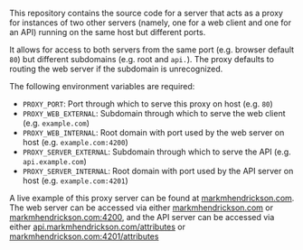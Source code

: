 This repository contains the source code for a server that acts as a proxy for instances of two other servers (namely, one for a web client and one for an API) running on the same host but different ports.

It allows for access to both servers from the same port (e.g. browser default `80`) but different subdomains (e.g. root and `api.`). The proxy defaults to routing the web server if the subdomain is unrecognized.

The following environment variables are required:

- `PROXY_PORT`: Port through which to serve this proxy on host (e.g. `80`)
- `PROXY_WEB_EXTERNAL`: Subdomain through which to serve the web client (e.g. `example.com`)
- `PROXY_WEB_INTERNAL`: Root domain with port used by the web server on host (e.g. `example.com:4200`)
- `PROXY_SERVER_EXTERNAL`: Subdomain through which to serve the API (e.g. `api.example.com`)
- `PROXY_SERVER_INTERNAL`: Root domain with port used by the API server on host (e.g. `example.com:4201`)

A live example of this proxy server can be found at [markmhendrickson.com](http://markmhendrickson.com). The web server can be accessed via either [markmhendrickson.com](http://markmhendrickson.com) or [markmhendrickson.com:4200](http://markmhendrickson.com:4200), and the API server can be accessed via either [api.markmhendrickson.com/attributes](http://api.markmhendrickson.com/attributes) or [markmhendrickson.com:4201/attributes](http://markmhendrickson.com:4201/attributes)